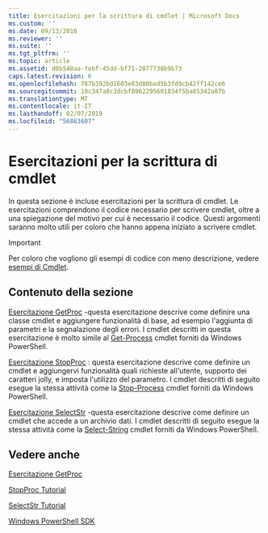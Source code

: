 ```yaml
---
title: Esercitazioni per la scrittura di cmdlet | Microsoft Docs
ms.custom: ''
ms.date: 09/13/2016
ms.reviewer: ''
ms.suite: ''
ms.tgt_pltfrm: ''
ms.topic: article
ms.assetid: d0b548aa-febf-45dd-bf71-2077730b9b73
caps.latest.revision: 6
ms.openlocfilehash: 767b392bd1603e83d80bad5b3fd9cb42ff142ce6
ms.sourcegitcommit: 10c347a8c3dcbf8962295601834f5ba85342a87b
ms.translationtype: MT
ms.contentlocale: it-IT
ms.lasthandoff: 02/07/2019
ms.locfileid: "56863607"
---
```

# <a name="tutorials-for-writing-cmdlets"></a>Esercitazioni per la scrittura di cmdlet

In questa sezione è incluse esercitazioni per la scrittura di cmdlet. Le esercitazioni comprendono il codice necessario per scrivere cmdlet, oltre a una spiegazione del motivo per cui è necessario il codice. Questi argomenti saranno molto utili per coloro che hanno appena iniziato a scrivere cmdlet.

> [!IMPORTANT]
> Per coloro che vogliono gli esempi di codice con meno descrizione, vedere [esempi di Cmdlet](./cmdlet-samples.md).

## <a name="in-this-section"></a>Contenuto della sezione

[Esercitazione GetProc](./getproc-tutorial.md) -questa esercitazione descrive come definire una classe cmdlet e aggiungere funzionalità di base, ad esempio l'aggiunta di parametri e la segnalazione degli errori. I cmdlet descritti in questa esercitazione è molto simile al [Get-Process](/powershell/module/Microsoft.PowerShell.Management/Get-Process) cmdlet forniti da Windows PowerShell.

[Esercitazione StopProc](./stopproc-tutorial.md) : questa esercitazione descrive come definire un cmdlet e aggiungervi funzionalità quali richieste all'utente, supporto dei caratteri jolly, e imposta l'utilizzo del parametro. I cmdlet descritti di seguito esegue la stessa attività come la [Stop-Process](/powershell/module/Microsoft.PowerShell.Management/Stop-Process) cmdlet forniti da Windows PowerShell.

[Esercitazione SelectStr](./selectstr-tutorial.md) -questa esercitazione descrive come definire un cmdlet che accede a un archivio dati. I cmdlet descritti di seguito esegue la stessa attività come la [Select-String](/powershell/module/microsoft.powershell.utility/select-string) cmdlet forniti da Windows PowerShell.

## <a name="see-also"></a>Vedere anche

[Esercitazione GetProc](./getproc-tutorial.md)

[StopProc Tutorial](./stopproc-tutorial.md)

[SelectStr Tutorial](./selectstr-tutorial.md)

[Windows PowerShell SDK](../windows-powershell-reference.md)
